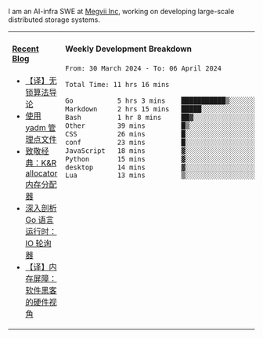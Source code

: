 I am an AI-infra SWE at [Megvii Inc](https://en.megvii.com/), working on developing large-scale distributed storage systems.

<table width="960px">
<tr>
<td valign="top" width="50%">

#### <a href="https://www.kongjun18.me" target="_blank">Recent Blog</a>

<!-- BLOG-POST-LIST:START -->
- [【译】无锁算法导论](https://kongjun18.github.io/posts/2023/07/14/)
- [使用 yadm 管理点文件](https://kongjun18.github.io/posts/2023/04/07/)
- [致敬经典：K&amp;R allocator 内存分配器](https://kongjun18.github.io/posts/2022/12/12/)
- [深入剖析 Go 语言运行时：IO 轮询器](https://kongjun18.github.io/posts/2022/11/21/)
- [【译】内存屏障：软件黑客的硬件视角](https://kongjun18.github.io/posts/2022/11/03/)
<!-- BLOG-POST-LIST:END -->

</td>
<td valign="top" width="50%">

#### Weekly Development Breakdown

<!--START_SECTION:waka-->

```txt
From: 30 March 2024 - To: 06 April 2024

Total Time: 11 hrs 16 mins

Go           5 hrs 3 mins    ███████████▒░░░░░░░░░░░░░   44.85 %
Markdown     2 hrs 15 mins   █████░░░░░░░░░░░░░░░░░░░░   19.95 %
Bash         1 hr 8 mins     ██▓░░░░░░░░░░░░░░░░░░░░░░   10.06 %
Other        39 mins         █▒░░░░░░░░░░░░░░░░░░░░░░░   05.87 %
CSS          26 mins         █░░░░░░░░░░░░░░░░░░░░░░░░   03.92 %
conf         23 mins         █░░░░░░░░░░░░░░░░░░░░░░░░   03.52 %
JavaScript   18 mins         ▓░░░░░░░░░░░░░░░░░░░░░░░░   02.73 %
Python       15 mins         ▓░░░░░░░░░░░░░░░░░░░░░░░░   02.23 %
desktop      14 mins         ▓░░░░░░░░░░░░░░░░░░░░░░░░   02.17 %
Lua          13 mins         ▒░░░░░░░░░░░░░░░░░░░░░░░░   01.94 %
```

<!--END_SECTION:waka-->
</td>
</tr>

</table>
